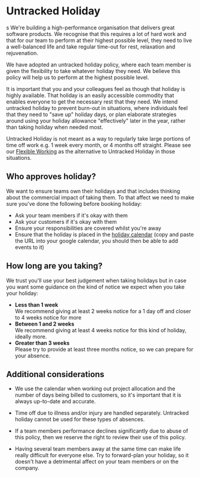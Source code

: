 # Untracked Holiday
s
We're building a high-performance organisation that delivers great software products. We recognise that this requires a lot of hard work and that for our team to perform at their highest possible level, they need to live a well-balanced life and take regular time-out for rest, relaxation and rejuvenation.

We have adopted an untracked holiday policy, where each team member is given the flexibility to take whatever holiday they need. We believe this policy will help us to perform at the highest possible level. 

It is important that you and your colleagues feel as though that holiday is highly available. That holiday is an easily accessible commodity that enables everyone to get the necessary rest that they need. We intend untracked holiday to prevent burn-out in situations, where individuals feel that they need to "save up" holiday days, or plan elaborate strategies around using your holiday allowance "effectively" later in the year, rather than taking holiday when needed most.

Untracked Holiday is not meant as a way to regularly take large portions of time off work e.g. 1 week every month, or 4 months off straight. Please see our [Flexible Working](flexible_working.md) as the alternative to Untracked Holiday in those situations.

## Who approves holiday?

We want to ensure teams own their holidays and that includes thinking about the commercial impact of taking them. To that affect we need to make sure you've done the following before booking holiday:

* Ask your team members if it's okay with them
* Ask your customers if it's okay with them
* Ensure your responsibilities are covered whilst you're away
* Ensure that the holiday is placed in the [holiday calendar](madebymade.co.uk_83gtf1a3s2ecshli2o6ub4kpmk@group.calendar.google.com) (copy and paste the URL into your google calendar, you should then be able to add events to it)

## How long are you taking?

We trust you'll use your best judgement when taking holidays but in case you want some guidance on the kind of notice we expect when you take your holiday:

* **Less than 1 week**<br>We recommend giving at least 2 weeks notice for a 1 day off and closer to 4 weeks notice for more
* **Between 1 and 2 weeks**<br>We recommend giving at least 4 weeks notice for this kind of holiday, ideally more.
* **Greater than 3 weeks**<br>Please try to provide at least three months notice, so we can prepare for your absence.

## Additional considerations

* We use the calendar when working out project allocation and the number of days being billed to customers, so it's important that it is always up-to-date and accurate.

* Time off due to illness and/or injury are handled separately. Untracked holiday cannot be used for these types of absences.

* If a team members performance declines significantly due to abuse of this policy, then we reserve the right to review their use of this policy.

* Having several team members away at the same time can make life really difficult for everyone else. Try to forward-plan your holiday, so it doesn't have a detrimental affect on your team members or on the company.

